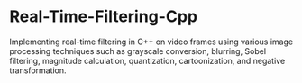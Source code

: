 # Real-Time-Filtering-Cpp
Implementing real-time filtering in  C++ on video frames using various image processing techniques such as grayscale conversion, blurring, Sobel filtering, magnitude calculation, quantization, cartoonization, and negative transformation.
